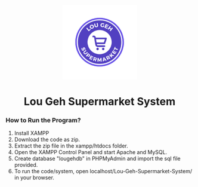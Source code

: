 
<p align="center">
    <img src="assets/img/logo.png" alt="Logo" width="200" height="200" margin="0px">
    <h1 align="center">Lou Geh Supermarket System</h3>
</p>

### How to Run the Program?


1. Install XAMPP 
2. Download the code as zip.
3. Extract the zip file in the xampp/htdocs folder. 
4. Open the XAMPP Control Panel and start Apache and MySQL.
5. Create database "lougehdb" in PHPMyAdmin and import the sql file provided.
6. To run the code/system, open localhost/Lou-Geh-Supermarket-System/ in your browser.

